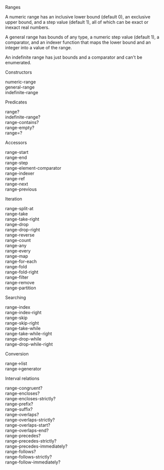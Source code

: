 Ranges

A numeric range has an inclusive lower bound (default 0), an exclusive upper bound,
and a step value (default 1), all of which can be exact or inexact real numbers.

A general range has bounds of any type, a numeric step value (default 1), a
comparator, and an indexer function that maps the lower bound and an integer
into a value of the range.

An indefinite range has just bounds and a comparator and can't be enumerated.

Constructors

numeric-range  
general-range  
indefinite-range

Predicates

range?  
indefinite-range?  
range-contains?  
range-empty?  
range=?

Accessors

range-start  
range-end  
range-step  
range-element-comparator  
range-indexer  
range-ref  
range-next  
range-previous 

Iteration

range-split-at  
range-take  
range-take-right  
range-drop  
range-drop-right  
range-reverse  
range-count  
range-any  
range-every  
range-map  
range-for-each  
range-fold  
range-fold-right  
range-filter  
range-remove  
range-partition

Searching

range-index  
range-index-right  
range-skip  
range-skip-right  
range-take-while  
range-take-while-right  
range-drop-while  
range-drop-while-right

Conversion

range->list  
range->generator

Interval relations

range-congruent?  
range-encloses?  
range-encloses-strictly?  
range-prefix?  
range-suffix?  
range-overlaps?  
range-overlaps-strictly?  
range-overlaps-start?  
range-overlaps-end?  
range-precedes?  
range-precedes-strictly?  
range-precedes-immediately?  
range-follows?  
range-follows-strictly?  
range-follow-immediately?
